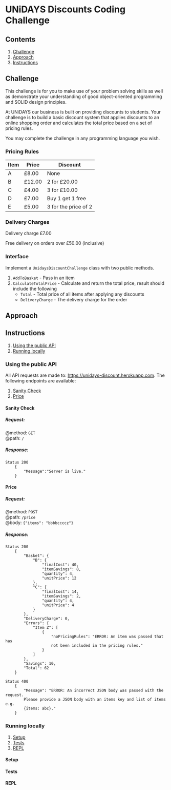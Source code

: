 # UNiDAYS Discounts Coding Challenge

## Contents
1. [Challenge](#Challenge)
2. [Approach](#Approach)
3. [Instructions](#Instructions)

## Challenge

This challenge is for you to make use of your problem solving skills as well as demonstrate your understanding of good object-oriented programming and SOLID design principles.

At UNiDAYS our business is built on providing discounts to students. Your challenge is to build a basic discount system that applies discounts to an online shopping order and calculates the total price based on a set of pricing rules.

You may complete the challenge in any programming language you wish.

### Pricing Rules

| Item | Price  | Discount |
| ---- | ------ | -------- |
| A    | £8.00  | None |
| B    | £12.00 | 2 for £20.00 |
| C    | £4.00  | 3 for £10.00 |
| D    | £7.00  | Buy 1 get 1 free |
| E    | £5.00  | 3 for the price of 2 |

### Delivery Charges

Delivery charge £7.00

Free delivery on orders over £50.00 (inclusive)

### Interface

Implement a `UnidaysDiscountChallenge` class with two public methods.

1. `AddToBasket` - Pass in an item
2. `CalculateTotalPrice` - Calculate and return the total price, result should include the following
    - `Total` - Total price of all items after applying any discounts
    - `DeliveryCharge` - The delivery charge for the order

## Approach

## Instructions

1. [Using the public API](#Using-the-public-API)
2. [Running locally](#Running-locally)

### Using the public API
All API requests are made to: https://unidays-discount.herokuapp.com. The following endpoints are available:
1. [Sanity Check](#Sanity-Check)
2. [Price](#Price)

#### Sanity Check
##### Request:
@method: `GET` </br>
@path: `/` </br>
##### Response:
```
Status 200
    {
        "Message":"Server is live."
    }
```

#### Price
##### Request:
@method: `POST` </br>
@path: `/price` </br>
@body: `{"items": "bbbbccccz"}`

##### Response:
```
Status 200
    {
        "Basket": {
            "B": {
                "finalCost": 40,
                "itemSavings": 8,
                "quantity": 4,
                "unitPrice": 12
            },
            "C": {
                "finalCost": 14,
                "itemSavings": 2,
                "quantity": 4,
                "unitPrice": 4
            }
        },
        "DeliveryCharge": 0,
        "Errors": {
            "Item Z": [
                {
                    "noPricingRules": "ERROR: An item was passed that has 
                    not been included in the pricing rules."
                }
            ]
        },
        "Savings": 10,
        "Total": 62
    }
```
```
Status 400
    {
        "Message": "ERROR: An incorrect JSON body was passed with the request. 
        Please provide a JSON body with an items key and list of items e.g. 
        {items: abc}."    
    }
```

### Running locally
1. [Setup](#Setup)
2. [Tests](#Tests)
3. [REPL](#REPL)

#### Setup

#### Tests

#### REPL
